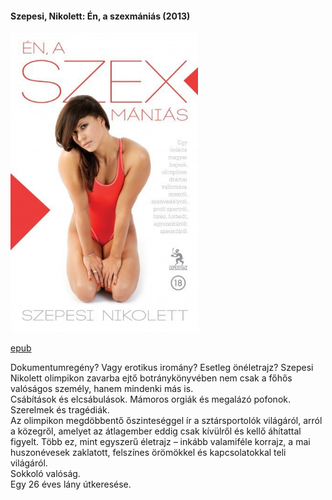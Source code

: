 #### <a name="id_661">Szepesi, Nikolett: Én, a szexmániás (2013)</a>
<img src="https://github.com/BercziSandor/calibre_lib/raw/main/Szepesi%2C%20Nikolett/En%2C%20a%20szexmanias%20%28661%29/cover.jpg" alt="cover" width="300"/>

[epub](https://github.com/BercziSandor/calibre_lib/raw/main/Szepesi%2C%20Nikolett/En%2C%20a%20szexmanias%20%28661%29/En%2C%20a%20szexmanias%20-%20Szepesi%2C%20Nikolett.epub)
<p class="description">Dokumentumregény? Vagy erotikus iromány? Esetleg önéletrajz? Szepesi Nikolett olimpikon zavarba ejtő botránykönyvében nem csak a főhős valóságos személy, hanem mindenki más is.<br>Csábítások és elcsábulások. Mámoros orgiák és megalázó pofonok. Szerelmek és tragédiák.<br>Az olimpikon megdöbbentő őszinteséggel ír a sztársportolók világáról, arról a közegről, amelyet az átlagember eddig csak kívülről és kellő áhítattal figyelt. Több ez, mint egyszerű életrajz – inkább valamiféle korrajz, a mai huszonévesek zaklatott, felszínes örömökkel és kapcsolatokkal teli világáról.<br>Sokkoló valóság.<br>Egy 26 éves lány útkeresése.</p>

